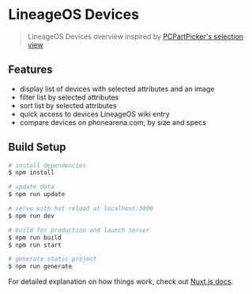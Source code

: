 # LineageOS Devices

> LineageOS Devices overview inspired by [PCPartPicker's selection view](https://pcpartpicker.com/products/cpu/)

## Features

- display list of devices with selected attributes and an image
- filter list by selected attributes
- sort list by selected attributes
- quick access to devices LineageOS wiki entry
- compare devices on phonearena.com, by size and specs

## Build Setup

```bash
# install dependencies
$ npm install

# update data
$ npm run update

# serve with hot reload at localhost:3000
$ npm run dev

# build for production and launch server
$ npm run build
$ npm run start

# generate static project
$ npm run generate
```

For detailed explanation on how things work, check out [Nuxt.js docs](https://nuxtjs.org).
